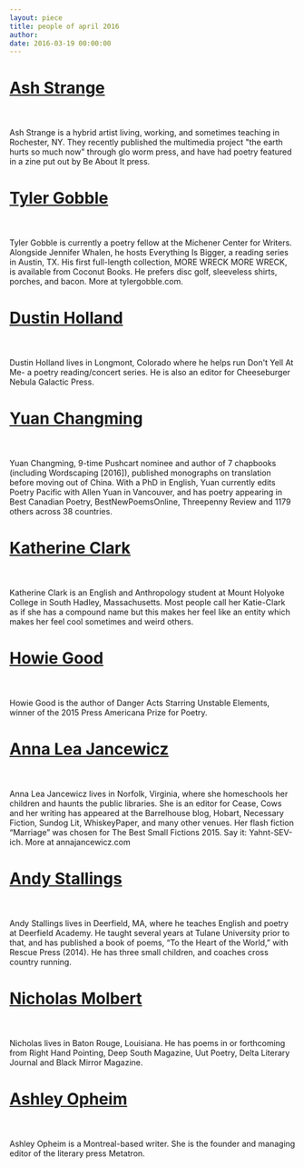 ```yaml
---
layout: piece
title: people of april 2016
author:
date: 2016-03-19 00:00:00
---
```

<p><h1><a href="/april2016/1.html">Ash Strange</a></h1></br></br>Ash Strange is a hybrid artist living, working, and sometimes teaching in Rochester, NY. They recently published the multimedia project "the earth hurts so much now" through glo worm press, and have had poetry featured in a zine put out by Be About It press.</p>

<p><h1><a href="/april2016/2.html">Tyler Gobble</a></h1></br></br>Tyler Gobble is currently a poetry fellow at the Michener Center for Writers. Alongside Jennifer Whalen, he hosts Everything Is Bigger, a reading series in Austin, TX. His first full-length collection, MORE WRECK MORE WRECK, is available from Coconut Books. He prefers disc golf, sleeveless shirts, porches, and bacon. More at tylergobble.com. </p>

<p><h1><a href="/april2016/3.html">Dustin Holland</a></h1></br></br>Dustin Holland lives in Longmont, Colorado where he helps run Don't Yell At Me- a poetry reading/concert series. He is also an editor for Cheeseburger Nebula Galactic Press.</p>

<p><h1><a href="/april2016/4.html">Yuan Changming</a></h1></br></br>Yuan Changming, 9-time Pushcart nominee and author of 7 chapbooks (including Wordscaping [2016]), published monographs on translation before moving out of China. With a PhD in English, Yuan currently edits Poetry Pacific with Allen Yuan in Vancouver, and has poetry appearing in Best Canadian Poetry, BestNewPoemsOnline, Threepenny Review and 1179 others across 38 countries.</p>

<p><h1><a href="/april2016/5.html">Katherine Clark</a></h1></br></br>Katherine Clark is an English and Anthropology student at Mount Holyoke College in South Hadley, Massachusetts. Most people call her Katie-Clark as if she has a compound name but this makes her feel like an entity which makes her feel cool sometimes and weird others.</p>

<p><h1><a href="/april2016/6.html">Howie Good</a></h1></br></br>Howie Good is the author of Danger Acts Starring Unstable Elements, winner of the 2015 Press Americana Prize for Poetry.</p>

<p><h1><a href="/april2016/7.html">Anna Lea Jancewicz</a></h1></br></br>Anna Lea Jancewicz lives in Norfolk, Virginia, where she homeschools her children and haunts the public libraries. She is an editor for Cease, Cows and her writing has appeared at the Barrelhouse blog, Hobart, Necessary Fiction, Sundog Lit, WhiskeyPaper, and many other venues. Her flash fiction “Marriage” was chosen for The Best Small Fictions 2015. Say it: Yahnt-SEV-ich. More at annajancewicz.com</p>

<p><h1><a href="/april2016/8.html">Andy Stallings</a></h1></br></br>Andy Stallings lives in Deerfield, MA, where he teaches English and poetry at Deerfield Academy. He taught several years at Tulane University prior to that, and has published a book of poems, “To the Heart of the World,” with Rescue Press (2014). He has three small children, and coaches cross country running.</p>

<p><h1><a href="/april2016/9.html">Nicholas Molbert</a></h1></br></br>Nicholas lives in Baton Rouge, Louisiana. He has poems in or forthcoming from Right Hand Pointing, Deep South Magazine, Uut Poetry, Delta Literary Journal and Black Mirror Magazine.</p>

<p><h1><a href="/april2016/10.html">Ashley Opheim</a></h1></br></br>Ashley Opheim is a Montreal-based writer. She is the founder and managing editor of the literary press Metatron.</p>